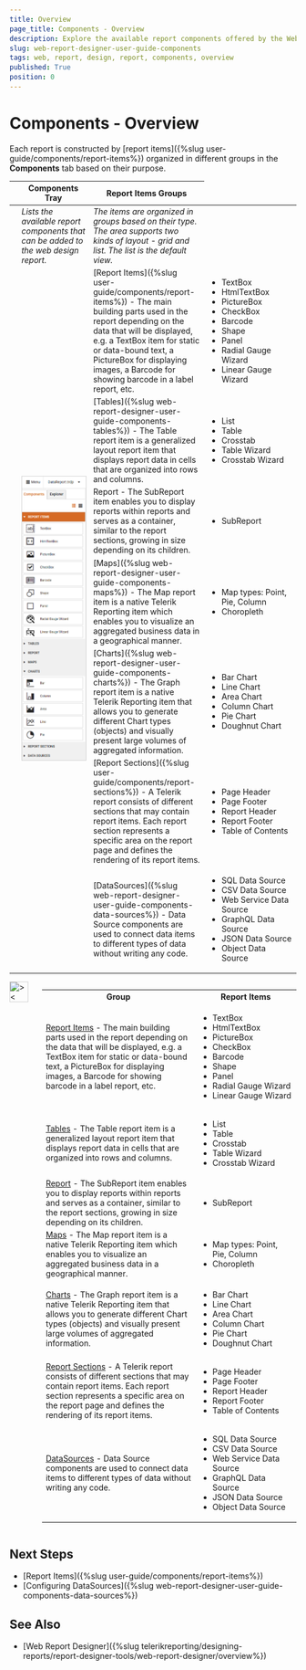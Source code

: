 ```yaml
---
title: Overview
page_title: Components - Overview
description: Explore the available report components offered by the Web Report Designer.
slug: web-report-designer-user-guide-components
tags: web, report, design, report, components, overview
published: True
position: 0
---
```


<style>
img[alt$="><"] {
  border: 1px solid lightgrey; 
}

table th:first-of-type {
	width: 1%;
}
table th:nth-of-type(2) {
	width:25%;
}
table th:nth-of-type(3) {
	width: 40%;
}
</style>

# Components - Overview

Each report is constructed by [report items]({%slug user-guide/components/report-items%}) organized in different groups in the **Components** tab based on their purpose. 
   
  

|| Components Tray| Report Items Groups|
|----|----|----|
||*Lists the available report components that can be added to the web design report.* |*The items are organized in groups based on their type. The area supports two kinds of layout - grid and list. The list is the default view.*|
|<td rowspan=7>![Setup Mat DataSource ><](images/wrd-components-tray.png)</td>|[Report Items]({%slug user-guide/components/report-items%}) - The main building parts  used in the report depending on the data that will be displayed, e.g. a TextBox item for static or data-bound text, a PictureBox for displaying images, a Barcode for showing barcode in a label report, etc.|<ul><li>TextBox</li><li>HtmlTextBox</li><li>PictureBox</li><li>CheckBox</li><li>Barcode</li><li>Shape</li><li>Panel</li><li>Radial Gauge Wizard</li><li>Linear Gauge Wizard</li></ul>|
||[Tables]({%slug web-report-designer-user-guide-components-tables%}) - The Table report item is a generalized layout report item that displays report data in cells that are organized into rows and columns.|<ul><li>List</li><li>Table</li><li>Crosstab</li><li>Table Wizard</li><li>Crosstab Wizard</li></ul>|
||Report - The SubReport item enables you to display reports within reports and serves as a container, similar to the report sections, growing in size depending on its children.|<ul><li>SubReport</li></ul>|
||[Maps]({%slug web-report-designer-user-guide-components-maps%}) - The Map report item is a native Telerik Reporting item which enables you to visualize an aggregated business data in a geographical manner.|<ul><li>Map types: Point, Pie, Column</li><li>Choropleth</li></ul>|
||[Charts]({%slug web-report-designer-user-guide-components-charts%}) - The Graph report item is a native Telerik Reporting item that allows you to generate different Chart types (objects) and visually present large volumes of aggregated information.|<ul><li>Bar Chart</li><li>Line Chart</li><li>Area Chart</li><li>Column Chart</li><li>Pie Chart</li><li>Doughnut Chart</li></ul>|
||[Report Sections]({%slug user-guide/components/report-sections%}) - A Telerik report consists of different sections that may contain report items. Each report section represents a specific area on the report page and defines the rendering of its report items.|<ul><li>Page Header</li><li>Page Footer</li><li>Report Header</li><li>Report Footer</li><li>Table of Contents</li></ul>|
||[DataSources]({%slug web-report-designer-user-guide-components-data-sources%}) - Data Source components are used to connect data items to different types of data without writing any code.|<ul><li>SQL Data Source</li><li>CSV Data Source</li><li>Web Service Data Source</li><li>GraphQL Data Source</li><li>JSON Data Source</li><li>Object Data Source</li></ul>|






<div style="display: flex; align-items: flex-start; gap: 24px;">
 
  <img alt="><" title="Components tray" src="images/wrd-components-tray.png" style="max-width:240px; height:auto; border:1px solid lightgrey;" />
  <table style="width:100%; height:100%;">
    <tr>
      <th style="width:40%">Group</th><th>Report Items</th>   
    </tr>
    <tr>
      <td><a href="https://testdocs.telerik.com/reporting/user-guide/components/report-items">Report Items</a> - The main building parts  used in the report depending on the data that will be displayed, e.g. a TextBox item for static or data-bound text, a PictureBox for displaying images, a Barcode for showing barcode in a label report, etc.</td>
      <td><ul><li>TextBox</li><li>HtmlTextBox</li><li>PictureBox</li><li>CheckBox</li><li>Barcode</li><li>Shape</li><li>Panel</li><li>Radial Gauge Wizard</li><li>Linear Gauge Wizard</li></ul></td>
    </tr>
    <tr>
      <td><a href="https://testdocs.telerik.com/reporting/user-guide/components/tables">Tables</a> - The Table report item is a generalized layout report item that displays report data in cells that are organized into rows and columns.</td>
      <td><ul><li>List</li><li>Table</li><li>Crosstab</li><li>Table Wizard</li><li>Crosstab Wizard</li></ul></td>
    </tr>
    <tr>
      <td><a href="https://testdocs.telerik.com/reporting/user-guide/components/subreport">Report</a> - The SubReport item enables you to display reports within reports and serves as a container, similar to the report sections, growing in size depending on its children.</td>
      <td><ul><li>SubReport</li></ul></td>
    </tr>
    <tr>
      <td><a href="https://testdocs.telerik.com/reporting/user-guide/components/maps">Maps</a> - The Map report item is a native Telerik Reporting item which enables you to visualize an aggregated business data in a geographical manner.</td>
      <td><ul><li>Map types: Point, Pie, Column</li><li>Choropleth</li></ul></td>
    </tr>
    <tr>
      <td><a href="https://testdocs.telerik.com/reporting/user-guide/components/charts">Charts</a> - The Graph report item is a native Telerik Reporting item that allows you to generate different Chart types (objects) and visually present large volumes of aggregated information.</td>
      <td><ul><li>Bar Chart</li><li>Line Chart</li><li>Area Chart</li><li>Column Chart</li><li>Pie Chart</li><li>Doughnut Chart</li></ul></td>
    </tr>
    <tr>
      <td><a href="https://testdocs.telerik.com/reporting/user-guide/components/report-sections">Report Sections</a> - A Telerik report consists of different sections that may contain report items. Each report section represents a specific area on the report page and defines the rendering of its report items.</td>
      <td><ul><li>Page Header</li><li>Page Footer</li><li>Report Header</li><li>Report Footer</li><li>Table of Contents</li></ul></td>
    </tr>
    <tr>
      <td><a href="https://testdocs.telerik.com/reporting/user-guide/components/data-sources">DataSources</a> - Data Source components are used to connect data items to different types of data without writing any code.</td>
      <td><ul><li>SQL Data Source</li><li>CSV Data Source</li><li>Web Service Data Source</li><li>GraphQL Data Source</li><li>JSON Data Source</li><li>Object Data Source</li></ul></td>
    </tr>
  </table>
</div>

## Next Steps

* [Report Items]({%slug user-guide/components/report-items%})
* [Configuring DataSources]({%slug web-report-designer-user-guide-components-data-sources%})

## See Also

* [Web Report Designer]({%slug telerikreporting/designing-reports/report-designer-tools/web-report-designer/overview%})


